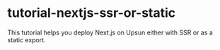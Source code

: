# tutorial-nextjs-ssr-or-static
This tutorial helps you deploy Next.js on Upsun either with SSR or as a static export.
